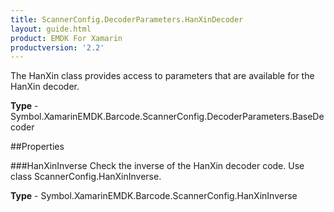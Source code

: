 ```yaml
---
title: ScannerConfig.DecoderParameters.HanXinDecoder
layout: guide.html
product: EMDK For Xamarin
productversion: '2.2'
---
```

The HanXin class provides access to parameters that are available for the HanXin decoder.

**Type** - Symbol.XamarinEMDK.Barcode.ScannerConfig.DecoderParameters.BaseDecoder

##Properties

###HanXinInverse
Check the inverse of the HanXin decoder code. Use class ScannerConfig.HanXinInverse.

**Type** - Symbol.XamarinEMDK.Barcode.ScannerConfig.HanXinInverse






